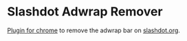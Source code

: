 # Slashdot Adwrap Remover

[Plugin for chrome](https://chrome.google.com/webstore/detail/slashdot-adwrap-remover/ighgkagdpjkcoolmblanjccakkbajlnd) to remove the adwrap bar on [slashdot.org](http://slashdot.org).



